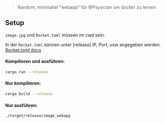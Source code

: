 > Random, minimalist "webapp" für @Psysician um docker zu lernen

## Setup
`image.jpg` und `Rocket.toml` müssen im cwd sein.

In der `Rocket.toml` können unter \[release\] IP, Port, usw angegeben werden. [Rocket.toml docs](https://rocket.rs/v0.5-rc/guide/configuration/#configuration)

#### Kompilieren und ausführen:
```bash
cargo run --release
```

#### Nur kompilieren:
```bash
cargo build --release
```

#### Nur ausführen:
```bash
./target/release/image_webapp
```
